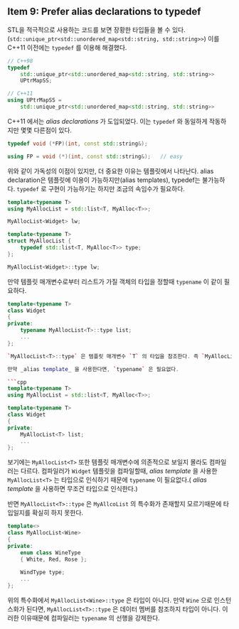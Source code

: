 ## Item 9: Prefer alias declarations to typedef

STL을 적극적으로 사용하는 코드를 보면 장황한 타입들을 볼 수 있다. (`std::unique_ptr<std::unordered_map<std::string, std::string>>`) 이를 C++11 이전에는 `typedef` 를 이용해 해결했다.

```cpp
// C++98
typedef 
    std::unique_ptr<std::unordered_map<std::string, std::string>>
    UPtrMapSS;

// C++11
using UPtrMapSS =
    std::unique_ptr<std::unordered_map<std::string, std::string>>
```

C++11 에서는 _alias declarations_ 가 도입되었다. 이는 `typedef` 와 동일하게 작동하지만 몇몇 다른점이 있다.

```cpp
typedef void (*FP)(int, const std::string&);

using FP = void (*)(int, const std::string&);   // easy
```

위와 같이 가독성의 이점이 있지만, 더 중요한 이유는 템플릿에서 나타난다. alias declaration은 템플릿에 이용이 가능하지만(alias templates), typedef는 불가능하다. `typedef` 로 구현이 가능하기는 하지만 조금의 속임수가 필요하다.

```cpp
template<typename T>
using MyAllocList = std::list<T, MyAlloc<T>>;

MyAllocList<Widget> lw;

template<typename T>
struct MyAllocList {
    typedef std::list<T, MyAlloc<T>> type;
};

MyAllocList<Widget>::type lw;
```

만약 템플릿 매개변수로부터 리스트가 가질 객체의 타입을 정할때 `typename` 이 같이 필요하다.

```cpp
template<typename T>
class Widget
{
private:
    typename MyAllocList<T>::type list;
    ...
};

`MyAllocList<T>::type` 은 템플릿 매개변수 `T` 의 타입을 참조한다. 즉 `MyAllocList<T>::type` 은 의존타입( _dependent type_ )이다. C++에서 의존타입에는 항상 `typename` 이 선행해야 한다.

만약 _alias template_ 을 사용한다면, `typename` 은 필요없다.

```cpp
template<typename T>
using MyAllocList = std::list<T, MyAlloc<T>>;

template<typename T>
class Widget
{
private:
    MyAllocList<T> list;
    ...
};
```

보기에는 `MyAllocList<T>` 또한 템플릿 매개변수에 의존적으로 보일지 몰라도 컴파일러는 다르다. 컴파일러가 `Widget` 템플릿을 컴파일할때, _alias template_ 을 사용한 `MyAllocList<T>` 는 타입으로 인식하기 때문에 `typename` 이 필요없다.( _alias template_ 을 사용하면 무조건 타입으로 인식한다.)

반면 `MyAllocList<T>::type` 은 `MyAllcoList` 의 특수화가 존재할지 모르기때문에 타입일지를 확실히 하지 못한다. 

```cpp
template<>
class MyAllocList<Wine>
{
private:
    enum class WineType
    { White, Red, Rose };
    
    WindType type;
    ...
};
```

위의 특수화에서 `MyAllocList<Wine>::type` 은 타입이 아니다. 만약 `Wine` 으로 인스턴스화가 된다면, `MyAllocList<T>::type` 은 데이터 멤버를 참조하지 타입이 아니다. 이러한 이유때문에 컴파일러는 `typename` 의 선행을 강제한다.
